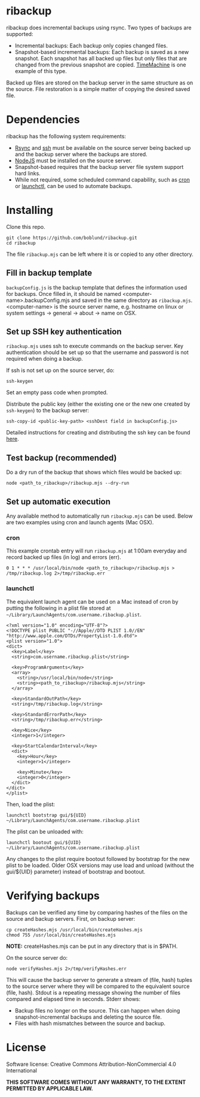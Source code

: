 # ribackup

ribackup does incremental backups using rsync. Two types of backups are supported:
- Incremental backups: Each backup only copies changed files.
- Snapshot-based incremental backups: Each backup is saved as a new snapshot. Each snapshot has all backed up files but only files that are changed from the previous snapshot are copied. [TimeMachine](https://support.apple.com/en-us/104984) is one example of this type.

Backed up files are stored on the backup server in the same structure as on the source. File restoration is a simple matter of copying the desired saved file.

# Dependencies

ribackup has the following system requirements:
- [Rsync](https://rsync.samba.org/) and [ssh](https://www.ssh.com/academy/ssh/) must be available on the source server being backed up and the backup server where the backups are stored.
- [NodeJS](https://nodejs.org) must be installed on the source server.
- Snapshot-based requires that the backup server file system support hard links.
- While not required, some scheduled command capability, such as [cron](https://en.wikipedia.org/wiki/Cron) or [launchctl](https://ss64.com/mac/launchctl.html), can be used to automate backups.

# Installing
Clone this repo.
```
git clone https://github.com/boblund/ribackup.git
cd ribackup
```
The file ```ribackup.mjs``` can be left where it is or copied to any other directory.
## Fill in backup template
```backupConfig.js``` is the backup template that defines the information used for backups. Once filled in, it should be named \<computer-name\>.backupConfig.mjs and saved in the same directory as ```ribackup.mjs```. \<computer-name\> is the source server name, e.g. hostname on linux or system settings -> general -> about -> name on OSX.

## Set up SSH key authentication
```ribackup.mjs``` uses ssh to execute commands on the backup server. Key authentication should be set up so that the username and password is not required when doing a backup.

If ssh is not set up on the source server, do:

```
ssh-keygen
```

Set an empty pass code when prompted.

Distribute the public key (either the existing one or the new one created by ```ssh-keygen```) to the backup server:

```
ssh-copy-id <public-key-path> <sshDest field in backupConfig.js>
```

Detailed instructions for creating and distributing the ssh key can be found [here](https://www.ssh.com/academy/ssh/copy-id).

## Test backup (recommended)
Do a dry run of the backup that shows which files would be backed up:
```
node <path_to_ribackup>/ribackup.mjs --dry-run
```
## Set up automatic execution
Any available method to automatically run ```ribackup.mjs``` can be used. Below are two examples using cron and launch agents (Mac OSX).
### cron
This example crontab entry will run ```ribackup.mjs``` at 1:00am everyday and record backed up files (in log) and errors (err).
```
0 1 * * * /usr/local/bin/node <path_to_ribackup>/ribackup.mjs > /tmp/ribackup.log 2>/tmp/ribackup.err
```
### launchctl
The equivalent launch agent can be used on a Mac instead of cron by putting the following in a plist file stored at ```~/Library/LaunchAgents/com.username.ribackup.plist```.
```
<?xml version="1.0" encoding="UTF-8"?>
<!DOCTYPE plist PUBLIC "-//Apple//DTD PLIST 1.0//EN" "http://www.apple.com/DTDs/PropertyList-1.0.dtd">
<plist version="1.0">
<dict>
  <key>Label</key>
  <string>com.username.ribackup.plist</string>

  <key>ProgramArguments</key>
  <array>
    <string>/usr/local/bin/node</string>
    <string><path_to_ribackup>/ribackup.mjs</string>
  </array>

  <key>StandardOutPath</key>
  <string>/tmp/ribackup.log</string>

  <key>StandardErrorPath</key>
  <string>/tmp/ribackup.err</string>

  <key>Nice</key>
  <integer>1</integer>

  <key>StartCalendarInterval</key>
  <dict>
    <key>Hour</key>
    <integer>1</integer>

    <key>Minute</key>
    <integer>0</integer>
  </dict>
</dict>
</plist>
```
Then, load the plist:
```
launchctl bootstrap gui/${UID} ~/Library/LaunchAgents/com.username.ribackup.plist
```
The plist can be unloaded with:
```
launchctl bootout gui/${UID} ~/Library/LaunchAgents/com.username.ribackup.plist
```
Any changes to the plist require bootout followed by bootstrap for the new plist to be loaded. Older OSX versions may use load and unload (without the gui/${UID} parameter) instead of bootstrap and bootout.
# Verifying backups
Backups can be verified any time by comparing hashes of the files on the source and backup servers. First, on backup server:
```
cp createHashes.mjs /usr/local/bin/createHashes.mjs
chmod 755 /usr/local/bin/createHashes.mjs
```
**NOTE:** createHashes.mjs can be put in any directory that is in $PATH.

On the source server do:
```
node verifyHashes.mjs 2>/tmp/verifyHashes.err
```
This will cause the backup server to generate a stream of (file, hash) tuples to the source server where they will be compared to the equivalent source (file, hash). Stdout is a repeating message showing the number of files compared and elapsed time in seconds. Stderr shows:
- Backup files no longer on the source. This can happen when doing snapshot-incremental backups and deleting the source file.
- Files with hash mismatches between the source and backup.
# License

Software license: Creative Commons Attribution-NonCommercial 4.0 International

**THIS SOFTWARE COMES WITHOUT ANY WARRANTY, TO THE EXTENT PERMITTED BY APPLICABLE LAW.**
